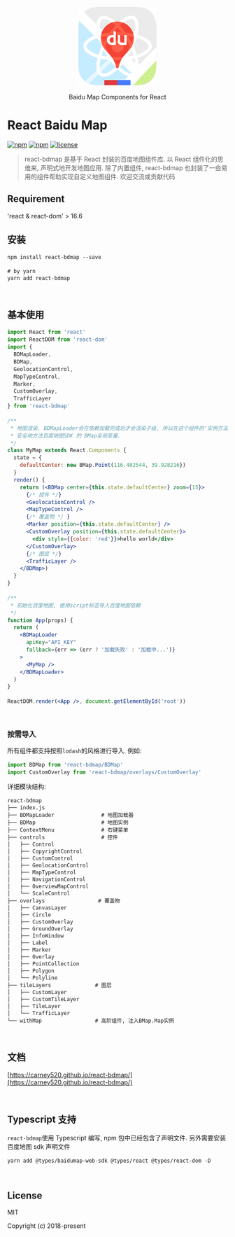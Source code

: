 <p align="center"> 
  <img src="https://github.com/carney520/react-bdmap/blob/master/logo.png?raw=true" width="180px" height="180px" />
</p>
<p align="center"> Baidu Map Components for React </p>

# React Baidu Map

[![npm](https://img.shields.io/npm/v/react-bdmap.svg)](https://www.npmjs.com/package/react-bdmap)
[![npm](https://img.shields.io/npm/dm/react-bdmap.svg)](https://www.npmjs.com/package/react-bdmap)
[![license](https://img.shields.io/github/license/carney520/react-bdmap.svg)](https://github.com/carney520/react-bdmap)

> react-bdmap 是基于 React 封装的百度地图组件库. 以 React 组件化的思维来, 声明式地开发地图应用. 除了内置组件,
> react-bdmap 也封装了一些易用的组件帮助实现自定义地图组件. 欢迎交流或贡献代码

## Requirement

'react & react-dom' > 16.6

## 安装

```shell
npm install react-bdmap --save

# by yarn
yarn add react-bdmap
```

<br/>

## 基本使用

```jsx static
import React from 'react'
import ReactDOM from 'react-dom'
import {
  BDMapLoader,
  BDMap,
  GeolocationControl,
  MapTypeControl,
  Marker,
  CustomOverlay,
  TrafficLayer
} from 'react-bdmap'

/**
 * 地图渲染, BDMapLoader会在依赖加载完成后才会渲染子级, 所以在这个组件的'实例方法'中可以
 * 安全地方法百度地图SDK 的 BMap全局变量.
 */
class MyMap extends React.Components {
  state = {
    defaultCenter: new BMap.Point(116.402544, 39.928216})
  }
  render() {
    return (<BDMap center={this.state.defaultCenter} zoom={15}>
      {/* 控件 */}
      <GeolocationControl />
      <MapTypeControl />
      {/* 覆盖物 */ }
      <Marker position={this.state.defaultCenter} />
      <CustomOverlay position={this.state.defaultCenter}>
        <div style={{color: 'red'}}>hello world</div>
      </CustomOverlay>
      {/* 图层 */}
      <TrafficLayer />
    </BDMap>)
  }
}

/**
 * 初始化百度地图, 使用script标签导入百度地图依赖
 */
function App(props) {
  return (
    <BDMapLoader
      apiKey="API_KEY"
      fallback={err => (err ? '加载失败' : '加载中...')}
    >
      <MyMap />
    </BDMapLoader>
  )
}

ReactDOM.render(<App />, document.getElementById('root'))
```

<br/>

### 按需导入

所有组件都支持按照`lodash`的风格进行导入. 例如:

```jsx static
import BDMap from 'react-bdmap/BDMap'
import CustomOverlay from 'react-bdmap/overlays/CustomOverlay'
```

详细模块结构:

```shell
react-bdmap
├── index.js
├── BDMapLoader               # 地图加载器
├── BDMap                     # 地图实例
├── ContextMenu               # 右键菜单
├── controls                  # 控件
│   ├── Control
│   ├── CopyrightControl
│   ├── CustomControl
│   ├── GeolocationControl
│   ├── MapTypeControl
│   ├── NavigationControl
│   ├── OverviewMapControl
│   └── ScaleControl
├── overlays                 # 覆盖物
│   ├── CanvasLayer
│   ├── Circle
│   ├── CustomOverlay
│   ├── GroundOverlay
│   ├── InfoWindow
│   ├── Label
│   ├── Marker
│   ├── Overlay
│   ├── PointCollection
│   ├── Polygon
│   └── Polyline
├── tileLayers              # 图层
│   ├── CustomLayer
│   ├── CustomTileLayer
│   ├── TileLayer
│   └── TrafficLayer
└── withMap                 # 高阶组件, 注入BMap.Map实例
```

<br/>

## 文档

[https://carney520.github.io/react-bdmap/](https://carney520.github.io/react-bdmap/)

<br/>

## Typescript 支持

`react-bdmap`使用 Typescript 编写, npm 包中已经包含了声明文件. 另外需要安装百度地图 sdk 声明文件

```shell
yarn add @types/baidumap-web-sdk @types/react @types/react-dom -D
```

<br/>

## License

MIT

Copyright (c) 2018-present

